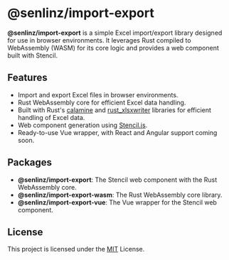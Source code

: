 # @senlinz/import-export

**@senlinz/import-export** is a simple Excel import/export library designed for use in browser environments. It leverages Rust compiled to WebAssembly (WASM) for its core logic and provides a web component built with Stencil.

## Features
- Import and export Excel files in browser environments.
- Rust WebAssembly core for efficient Excel data handling.
- Built with Rust's [calamine](https://docs.rs/calamine/) and [rust_xlsxwriter](https://docs.rs/rust_xlsxwriter/) libraries for efficient handling of Excel data.
- Web component generation using [Stencil.js](https://stenciljs.com/).
- Ready-to-use Vue wrapper, with React and Angular support coming soon.

## Packages
- **@senlinz/import-export**: The Stencil web component with the Rust WebAssembly core.
- **@senlinz/import-export-wasm**: The Rust WebAssembly core library.
- **@senlinz/import-export-vue**: The Vue wrapper for the Stencil web component.

## License
This project is licensed under the [MIT](https://opensource.org/license/MIT) License.
